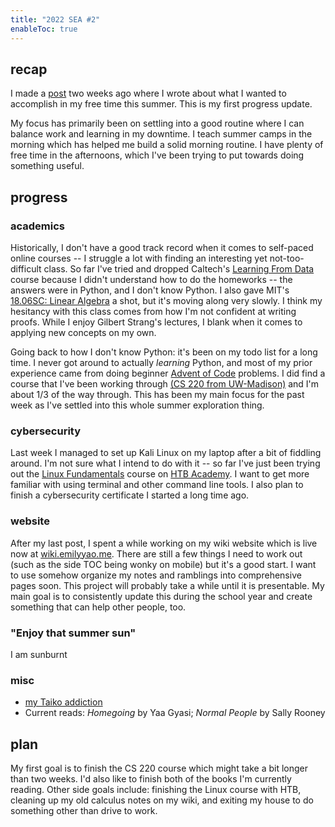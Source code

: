 ```yaml
---
title: "2022 SEA #2"
enableToc: true
---
```

## recap
I made a [post](/2022-sea1) two weeks ago where I wrote about what I wanted to accomplish in my free time this summer. This is my first progress update.

My focus has primarily been on settling into a good routine where I can balance work and learning in my downtime. I teach summer camps in the morning which has helped me build a solid morning routine. I have plenty of free time in the afternoons, which I've been trying to put towards doing something useful.

## progress
### academics
Historically, I don't have a good track record when it comes to self-paced online courses -- I struggle a lot with finding an interesting yet not-too-difficult class. So far I've tried and dropped Caltech's [Learning From Data](https://work.caltech.edu/telecourse) course because I didn't understand how to do the homeworks -- the answers were in Python, and I don't know Python. I also gave MIT's [18.06SC: Linear Algebra](https://openlearninglibrary.mit.edu/courses/course-v1:OCW+18.06SC+2T2019/about) a shot, but it's moving along very slowly. I think my hesitancy with this class comes from how I'm not confident at writing proofs. While I enjoy Gilbert Strang's lectures, I blank when it comes to applying new concepts on my own.

Going back to how I don't know Python: it's been on my todo list for a long time. I never got around to actually *learning* Python, and most of my prior experience came from doing beginner [Advent of Code](https://adventofcode.com/) problems. I did find a course that I've been working through [(CS 220 from UW-Madison)](http://msyamkumar.com/cs220/s20/schedule.html) and I'm about 1/3 of the way through. This has been my main focus for the past week as I've settled into this whole summer exploration thing.

### cybersecurity
Last week I managed to set up Kali Linux on my laptop after a bit of fiddling around. I'm not sure what I intend to do with it -- so far I've just been trying out the [Linux Fundamentals](https://academy.hackthebox.com/course/preview/linux-fundamentals) course on [HTB Academy](https://academy.hackthebox.com/). I want to get more familiar with using terminal and other command line tools. I also plan to finish a cybersecurity certificate I started a long time ago.

### website
After my last post, I spent a while working on my wiki website which is live now at [wiki.emilyyao.me](https://wiki.emilyyao.me). There are still a few things I need to work out (such as the side TOC being wonky on mobile) but it's a good start. I want to use somehow organize my notes and ramblings into comprehensive pages soon. This project will probably take a while until it is presentable. My main goal is to consistently update this during the school year and create something that can help other people, too.

### "Enjoy that summer sun"
I am sunburnt

### misc
- [my Taiko addiction](https://youtu.be/QbPj5vfprIQ)
- Current reads: *Homegoing* by Yaa Gyasi; *Normal People* by Sally Rooney

## plan
My first goal is to finish the CS 220 course which might take a bit longer than two weeks. I'd also like to finish both of the books I'm currently reading. Other side goals include: finishing the Linux course with HTB, cleaning up my old calculus notes on my wiki, and exiting my house to do something other than drive to work.